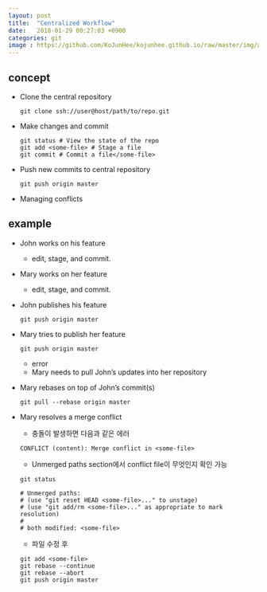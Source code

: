 ```yaml
---
layout: post
title:  "Centralized Workflow"
date:   2018-01-29 00:27:03 +0900
categories: git
image : https://github.com/KoJunHee/kojunhee.github.io/raw/master/img/algorithm.png
---
```


## concept 

- Clone the central repository

	```
	git clone ssh://user@host/path/to/repo.git
	```

- Make changes and commit


	```
	git status # View the state of the repo
	git add <some-file> # Stage a file
	git commit # Commit a file</some-file>
	```
	
- Push new commits to central repository

	```
	git push origin master
	```
	
- Managing conflicts


## example

- John works on his feature

	-  edit, stage, and commit.

- Mary works on her feature

	- edit, stage, and commit.

- John publishes his feature

	```
	git push origin master
	```
	
- Mary tries to publish her feature

	```
	git push origin master
	```
	
	- error
	- Mary needs to pull John’s updates into her repository

- Mary rebases on top of John’s commit(s)


	```
	git pull --rebase origin master
	```

- Mary resolves a merge conflict

	- 충돌이 발생하면 다음과 같은 에러

	```
	CONFLICT (content): Merge conflict in <some-file>
	```
	
	- Unmerged paths section에서 conflict file이 무엇인지 확인 가능
	
	```
	git status 
	```
	
	```
	# Unmerged paths:
	# (use "git reset HEAD <some-file>..." to unstage)
	# (use "git add/rm <some-file>..." as appropriate to mark resolution)
	#
	# both modified: <some-file>
	```
	
	- 파일 수정 후

	```
	git add <some-file>
	git rebase --continue
	git rebase --abort
	git push origin master
	```
	
	
		
